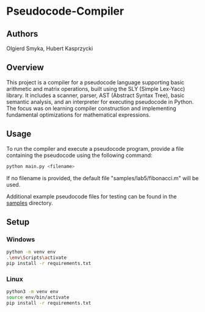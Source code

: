 # **Pseudocode-Compiler**

## Authors 

Olgierd Smyka, Hubert Kasprzycki

## Overview
This project is a compiler for a pseudocode language supporting basic arithmetic and matrix operations, built using the SLY (Simple Lex-Yacc) library. It includes a scanner, parser, AST (Abstract Syntax Tree), basic semantic analysis, and an interpreter for executing pseudocode in Python. The focus was on learning compiler construction and implementing fundamental optimizations for mathematical expressions.

## Usage

To run the compiler and execute a pseudocode program, provide a file containing the pseudocode using the following command:
```bash
python main.py <filename>
```
If no filename is provided, the default file "samples/lab5/fibonacci.m" will be used.

Additional example pseudocode files for testing can be found in the [samples](samples/) directory.

## Setup

### Windows
```bash
python -m venv env
.\env\Scripts\activate
pip install -r requirements.txt
```

### Linux
```bash
python3 -m venv env
source env/bin/activate
pip install -r requirements.txt
```
